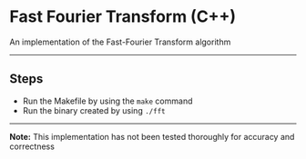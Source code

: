 # Fast Fourier Transform (C++)

An implementation of the Fast-Fourier Transform algorithm

---

## Steps
- Run the Makefile by using the `make` command
- Run the binary created by using `./fft`

---

**Note:** This implementation has not been tested thoroughly for accuracy and correctness
